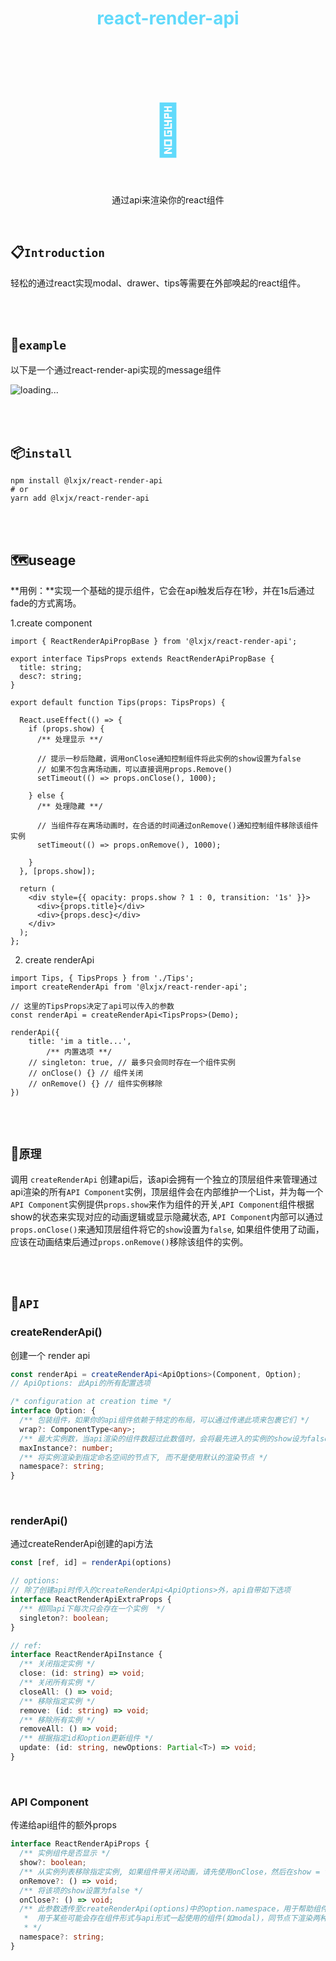 <h1 align="center" style="color: #61dafb;">react-render-api</h1>
<h1 align="center" style="font-size: 80px;color:#61dafb">🔌</h1>
<p align="center">通过api来渲染你的react组件</p>


<br>

## 📋`Introduction`

轻松的通过react实现modal、drawer、tips等需要在外部唤起的react组件。



<br>

<br>

## 🎨`example`

以下是一个通过react-render-api实现的message组件

![loading...](https://github.com/Iixianjie/react-render-api/raw/master/example.gif)

<br>

<br>

## 📦`install`

```shell
npm install @lxjx/react-render-api
# or
yarn add @lxjx/react-render-api
```

<br>

<br>

## 🗺useage

**用例：**实现一个基础的提示组件，它会在api触发后存在1秒，并在1s后通过fade的方式离场。

1.create component

```tsx
import { ReactRenderApiPropBase } from '@lxjx/react-render-api';

export interface TipsProps extends ReactRenderApiPropBase {
  title: string;
  desc?: string;
}

export default function Tips(props: TipsProps) {
    
  React.useEffect(() => {
    if (props.show) {
      /** 处理显示 **/
      
      // 提示一秒后隐藏，调用onClose通知控制组件将此实例的show设置为false
      // 如果不包含离场动画，可以直接调用props.Remove()
      setTimeout(() => props.onClose(), 1000);
      
    } else {
      /** 处理隐藏 **/
      
      // 当组件存在离场动画时，在合适的时间通过onRemove()通知控制组件移除该组件实例
      setTimeout(() => props.onRemove(), 1000);
      
    }
  }, [props.show]);

  return (
    <div style={{ opacity: props.show ? 1 : 0, transition: '1s' }}>
      <div>{props.title}</div>
      <div>{props.desc}</div>
    </div>
  );
};
```

2. create renderApi

```tsx
import Tips, { TipsProps } from './Tips';
import createRenderApi from '@lxjx/react-render-api';

// 这里的TipsProps决定了api可以传入的参数
const renderApi = createRenderApi<TipsProps>(Demo);

renderApi({
    title: 'im a title...',
		/** 内置选项 **/
    // singleton: true, // 最多只会同时存在一个组件实例
  	// onClose() {} // 组件关闭
  	// onRemove() {} // 组件实例移除
})
```

<br>

<br>



## 🔑`原理`

调用 `createRenderApi` 创建api后，该api会拥有一个独立的顶层组件来管理通过api渲染的所有`API Component`实例，顶层组件会在内部维护一个List，并为每一个`API Component`实例提供`props.show`来作为组件的开关,`API Component`组件根据show的状态来实现对应的动画逻辑或显示隐藏状态, `API Component`内部可以通过`props.onClose()`来通知顶层组件将它的`show`设置为`false`, 如果组件使用了动画，应该在动画结束后通过`props.onRemove()`移除该组件的实例。



<br>

<br>

## 📜`API`

### createRenderApi()

创建一个 render api

```typescript
const renderApi = createRenderApi<ApiOptions>(Component, Option);
// ApiOptions: 此Api的所有配置选项

/* configuration at creation time */
interface Option: {
  /** 包装组件，如果你的api组件依赖于特定的布局，可以通过传递此项来包裹它们 */
  wrap?: ComponentType<any>;
  /** 最大实例数，当api渲染的组件数超过此数值时，会将最先进入的实例的show设为false，你需要在合适的时机调用onRemove移除实例 */
  maxInstance?: number;
  /** 将实例渲染到指定命名空间的节点下, 而不是使用默认的渲染节点 */
  namespace?: string;
}
```

<br>

### renderApi()

通过createRenderApi创建的api方法

```typescript
const [ref, id] = renderApi(options)

// options: 
// 除了创建api时传入的createRenderApi<ApiOptions>外，api自带如下选项
interface ReactRenderApiExtraProps {
  /** 相同api下每次只会存在一个实例  */
  singleton?: boolean;
}

// ref: 
interface ReactRenderApiInstance {
  /** 关闭指定实例 */
  close: (id: string) => void;
  /** 关闭所有实例 */
  closeAll: () => void;
  /** 移除指定实例 */
  remove: (id: string) => void;
  /** 移除所有实例 */
  removeAll: () => void;
  /** 根据指定id和option更新组件 */
  update: (id: string, newOptions: Partial<T>) => void;
}
```

<br>

### API Component

传递给api组件的额外props

```ts
interface ReactRenderApiProps {
  /** 实例组件是否显示 */
  show?: boolean;
  /** 从实例列表移除指定实例, 如果组件带关闭动画，请先使用onClose，然后在show = false时执行关闭动画并在合适的时机执行此方法来移除实例 */
  onRemove?: () => void;
  /** 将该项的show设置为false */
  onClose?: () => void;
  /** 此参数透传至createRenderApi(options)中的option.namespace，用于帮助组件渲染到自定义命名的节点下
   *  用于某些可能会存在组件形式与api形式一起使用的组件(如modal)，同节点下渲染两种组件会造成react渲染冲突。
   * */
  namespace?: string;
}
```










